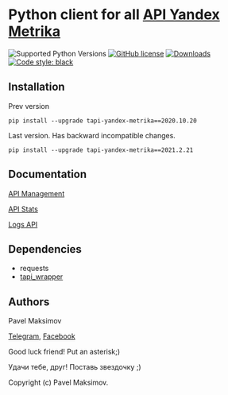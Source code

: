 # Python client for all [API Yandex Metrika](https://yandex.ru/dev/metrika/doc/api2/concept/about-docpage/)

![Supported Python Versions](https://img.shields.io/static/v1?label=python&message=>=3.5&color=red)
[![GitHub license](https://img.shields.io/badge/license-MIT-blue.svg)](https://raw.githubusercontent.com/vintasoftware/tapioca-wrapper/master/LICENSE)
[![Downloads](https://pepy.tech/badge/tapi-yandex-metrika)](https://pepy.tech/project/tapi-yandex-metrika)
<a href="https://github.com/psf/black"><img alt="Code style: black" src="https://img.shields.io/badge/code%20style-black-000000.svg"></a>

## Installation

Prev version

    pip install --upgrade tapi-yandex-metrika==2020.10.20

Last version. Has backward incompatible changes.

    pip install --upgrade tapi-yandex-metrika==2021.2.21

## Documentation

[API Management](https://github.com/pavelmaksimov/tapi-yandex-metrika/blob/master/docs/management.md)

[API Stats](https://github.com/pavelmaksimov/tapi-yandex-metrika/blob/master/docs/stats.md)

[Logs API](https://github.com/pavelmaksimov/tapi-yandex-metrika/blob/master/docs/logsapi.md)

## Dependencies
- requests
- [tapi_wrapper](https://github.com/pavelmaksimov/tapi-wrapper)

## Authors
Pavel Maksimov

[Telegram](https://t.me/pavel_maksimow),
[Facebook](https://www.facebook.com/pavel.maksimow)

Good luck friend! Put an asterisk;)

Удачи тебе, друг! Поставь звездочку ;)

Copyright (c) Pavel Maksimov.
